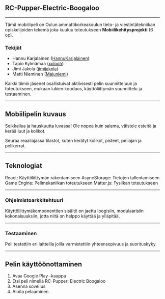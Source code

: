 
## RC-Pupper-Electric-Boogaloo
---------------------------------

Tämä mobiilipeli on Oulun ammattikorkeakoulun tieto- ja viestintätekniikan opiskelijoiden tekemä joka kuuluu toteutukseen **Mobiilikehitysprojekti** (6 op). 

### Tekijät

- Hannu Karjalainen ([HannuKarjalainen](https://github.com/HannuKarjalainen))
- Tapio Kylmämaa ([xolooh](https://github.com/xolooh))
- Jimi Jakola ([jimijakola](https://github.com/jimijakola))
- Matti Nieminen ([Majuniemi](https://github.com/Majuniemi))

Kaikki tiimin jäsenet osallistuivat aktiivisesti pelin suunnitteluun ja toteutukseen, mukaan lukien koodaus, käyttöliittymän suunnittelu ja testaaminen.

---------------------------------

## Mobiilipelin kuvaus

Seikkailua ja hauskuutta luvassa! Ole nopea kuin salama, väistele esteitä ja kerää luut ja kolikot.

Seuraa reaaliajassa tilastot, kuten kerätyt kolikot, pisteet, peliajan ja pelikerrat.

---------------------------------

## Teknologiat
React: Käyttöliittymän rakentamiseen
AsyncStorage: Tietojen tallentamiseen
Game Engine: Pelimekaniikan toteutukseen
Matter.js: Fysiikan toteutukseen

---------------------------------

### Ohjelmistoarkkitehtuuri
Käyttöliittymäkomponenttien sisältö on jaettu loogisiin, modulaarisiin kokonaisuuksiin, jotta niitä on helppo käyttää ja ylläpitää. 

---------------------------------

### Testaaminen 
Peli testattiin eri laitteilla joilla varmistettiin yhteensopivuus ja suorituskyky.

---------------------------------

## Pelin käyttöönottaminen

1.	Avaa Google Play -kauppa
2.	Etsi peli nimellä RC-Pupper: Electric Boogaloo
3.	Asenna sovellus
4.	Aloita pelaaminen